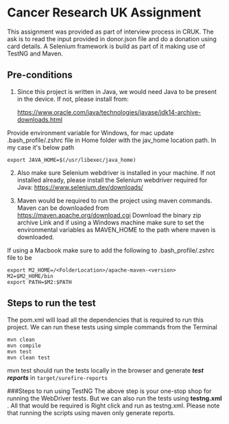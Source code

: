 # Cancer Research UK Assignment

This assignment was provided as part of interview process in CRUK. 
The ask is to read the input provided in donor.json file and do a donation using card details. 
A Selenium framework is build as part of it making use of TestNG and Maven.

## Pre-conditions

1. Since this project is written in Java, we would need Java to be present in the device. If not,
please install from:

    https://www.oracle.com/java/technologies/javase/jdk14-archive-downloads.html

Provide environment variable for Windows, for mac update .bash_profile/.zshrc file in Home folder with the jav_home location path.
In my case it's below path

```
export JAVA_HOME=$(/usr/libexec/java_home)
```

2. Also make sure Selenium webdriver is installed in your machine. If not installed already,
please install the Selenium webdriver required for Java: 
https://www.selenium.dev/downloads/


3. Maven would be required to run the project using maven commands. Maven can be downloaded from https://maven.apache.org/download.cgi
Download the binary zip archive Link and if using a Windows machine make sure to set the 
environmental variables as MAVEN_HOME to the path where maven is downloaded.

If using a Macbook make sure to add the following to .bash_profile/.zshrc file to be

```
export M2_HOME=/<FolderLocation>/apache-maven-<version>
M2=$M2_HOME/bin
export PATH=$M2:$PATH
```

## Steps to run the test

The pom.xml will load all the dependencies that is required to run this project.
We can run these tests using simple commands from the Terminal
```
mvn clean
mvn compile
mvn test
mvn clean test
```
mvn test should run the tests locally in the browser and generate **_test reports_** in `target/surefire-reports`

###Steps to run using TestNG
The above step is your one-stop shop for running the WebDriver tests. But we can also run the 
tests using **testng.xml** . All that would be required is Right click and run as testng.xml.
Please note that running the scripts using maven only generate reports.